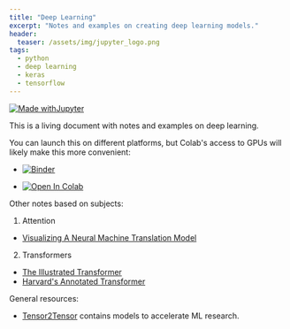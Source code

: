 ```yaml
---
title: "Deep Learning"
excerpt: "Notes and examples on creating deep learning models."
header:
  teaser: /assets/img/jupyter_logo.png
tags:
  - python
  - deep learning
  - keras
  - tensorflow
---
```


<!-- Enter details at https://mybinder.org/, then copy the badge below -->

[![Made withJupyter](https://img.shields.io/badge/Made%20with-Jupyter-orange?style=for-the-badge&logo=Jupyter)](https://jupyter.org/try)

This is a living document with notes and examples on deep learning.  

You can launch this on different platforms, but Colab's access to GPUs will likely make this more convenient:
* [![Binder](https://mybinder.org/badge_logo.svg)](https://mybinder.org/v2/gh/nathan-mahynski/nathan-mahynski.github.io/public?filepath=%2F_notes%2Fdeep_learning%2Fdeep_learning_notes.ipynb)

* [![Open In Colab](https://colab.research.google.com/assets/colab-badge.svg)](https://colab.research.google.com/github/nathan-mahynski/nathan-mahynski.github.io/blob/public/_notes/deep_learning/deep_learning_notes.ipynb) 

Other notes based on subjects:

1. Attention
 * [Visualizing A Neural Machine Translation Model](https://jalammar.github.io/visualizing-neural-machine-translation-mechanics-of-seq2seq-models-with-attention/)

2. Transformers
 * [The Illustrated Transformer](https://jalammar.github.io/illustrated-transformer/)
 * [Harvard's Annotated Transformer](http://nlp.seas.harvard.edu/2018/04/03/attention.html)

General resources:
* [Tensor2Tensor](https://github.com/tensorflow/tensor2tensor) contains models to accelerate ML research.
